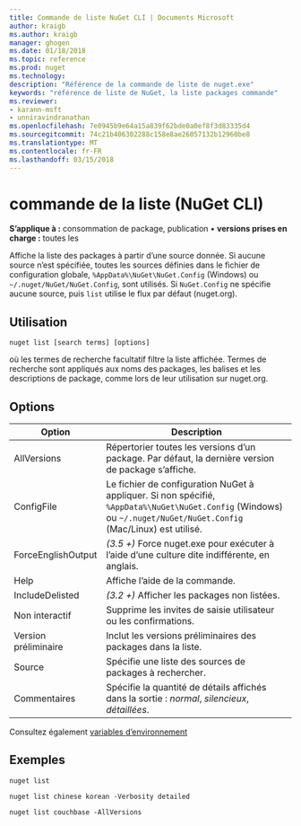 ```yaml
---
title: Commande de liste NuGet CLI | Documents Microsoft
author: kraigb
ms.author: kraigb
manager: ghogen
ms.date: 01/18/2018
ms.topic: reference
ms.prod: nuget
ms.technology: 
description: "Référence de la commande de liste de nuget.exe"
keywords: "référence de liste de NuGet, la liste packages commande"
ms.reviewer:
- karann-msft
- unniravindranathan
ms.openlocfilehash: 7e0945b9e64a15a839f62bde0a0ef8f3d83335d4
ms.sourcegitcommit: 74c21b406302288c158e8ae26057132b12960be8
ms.translationtype: MT
ms.contentlocale: fr-FR
ms.lasthandoff: 03/15/2018
---
```

# <a name="list-command-nuget-cli"></a>commande de la liste (NuGet CLI)

**S’applique à :** consommation de package, publication &bullet; **versions prises en charge :** toutes les

Affiche la liste des packages à partir d’une source donnée. Si aucune source n’est spécifiée, toutes les sources définies dans le fichier de configuration globale, `%AppData%\NuGet\NuGet.Config` (Windows) ou `~/.nuget/NuGet/NuGet.Config`, sont utilisés. Si `NuGet.Config` ne spécifie aucune source, puis `list` utilise le flux par défaut (nuget.org).

## <a name="usage"></a>Utilisation

```cli
nuget list [search terms] [options]
```

où les termes de recherche facultatif filtre la liste affichée. Termes de recherche sont appliqués aux noms des packages, les balises et les descriptions de package, comme lors de leur utilisation sur nuget.org.

## <a name="options"></a>Options

| Option | Description |
| --- | --- |
| AllVersions | Répertorier toutes les versions d’un package. Par défaut, la dernière version de package s’affiche. |
| ConfigFile | Le fichier de configuration NuGet à appliquer. Si non spécifié, `%AppData%\NuGet\NuGet.Config` (Windows) ou `~/.nuget/NuGet/NuGet.Config` (Mac/Linux) est utilisé.|
| ForceEnglishOutput | *(3.5 +)*  Force nuget.exe pour exécuter à l’aide d’une culture dite indifférente, en anglais. |
| Help | Affiche l’aide de la commande. |
| IncludeDelisted | *(3.2 +)*  Afficher les packages non listées. |
| Non interactif | Supprime les invites de saisie utilisateur ou les confirmations. |
| Version préliminaire | Inclut les versions préliminaires des packages dans la liste. |
| Source | Spécifie une liste des sources de packages à rechercher. |
| Commentaires | Spécifie la quantité de détails affichés dans la sortie : *normal*, *silencieux*, *détaillées*. |

Consultez également [variables d’environnement](cli-ref-environment-variables.md)

## <a name="examples"></a>Exemples

```cli
nuget list

nuget list chinese korean -Verbosity detailed

nuget list couchbase -AllVersions
```
